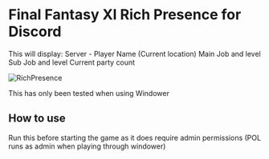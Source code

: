 # Final Fantasy XI Rich Presence for Discord

This will display:
Server - Player Name (Current location)
Main Job and level
Sub Job and level
Current party count

![RichPresence](https://i.imgur.com/ncRwvMc.png)


This has only been tested when using Windower
## How to use
Run this before starting the game as it does require admin permissions (POL runs as admin when playing through windower)
